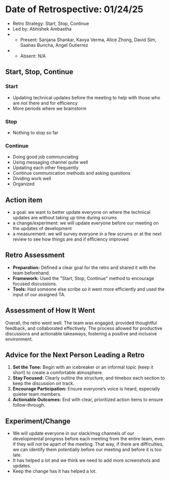 # Date of Retrospective: 01/24/25

* Retro Strategy: Start, Stop, Continue
* Led by: Abhishek Ambastha
* * Present: Sanjana Shankar, Kavya Verma, Alice Zhong, David Sim, Saahas Buricha, Angel Gutierrez
* * Absent: N/A

## Start, Stop, Continue

### Start
- Updating technical updates before the meeting to help with those who are not there and for efficiency
- More periods where we brainstorm

### Stop
- Nothing to stop so far

### Continue
- Doing good job communciating
- Using messaging channel quite well 
- Updating each other frequently
- Continue communication methods and asking questions
- Dividing work well
- Organized

## Action item
* a goal: we want to better update everyone on where the technical updates are without taking up time during scrums 
* a change/experiment: we will update everyone before our meeting on the updates of development 
* a measurement: we will survey everyone in a few scrums or at the next review to see how things are and if efficiency improved 

## Retro Assessment 

- **Preparation:** Defined a clear goal for the retro and shared it with the team beforehand.
- **Framework:** Used the "Start, Stop, Continue" method to encourage focused discussions.
- **Tools:** Had someone else scribe so it went more efficiently and used the input of our assigned TA.

## Assessment of How It Went
Overall, the retro went well. The team was engaged, provided thoughtful feedback, and collaborated effectively. The process allowed for productive discussions and actionable takeaways, fostering a positive and inclusive environment.

## Advice for the Next Person Leading a Retro
1. **Set the Tone:** Begin with an icebreaker or an informal topic (keep it short) to create a comfortable atmosphere.
2. **Stay Focused:** Clearly outline the structure, and timebox each section to keep the discussion on track.
3. **Encourage Participation:** Ensure everyone’s voice is heard, especially quieter team members.
4. **Actionable Outcomes:** End with clear, prioritized action items to ensure follow-through.

## Experiment/Change

* We will update everyone in our slack/msg channels of our developmental progress before each meeting from the entire team, even if they will not be apart of the meeting. That way, if there are difficulties, we can identify them potentially before our meeting and before it is too late. 
* It has helped a lot and we think we need to add more screenshots and updates. 
* Keep the change has it has helped a lot. 
